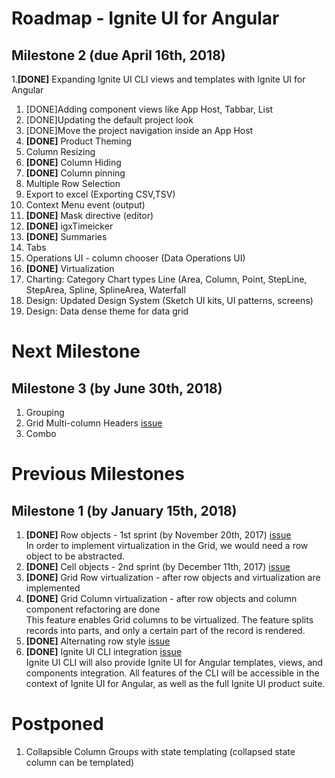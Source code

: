 # Roadmap - Ignite UI for Angular

## Milestone 2 (due April 16th, 2018)
1.**[DONE]** Expanding Ignite UI CLI views and templates with Ignite UI for Angular
   1. [DONE]Adding component views like App Host, Tabbar, List
   2. [DONE]Updating the default project look
   3. [DONE]Move the project navigation inside an App Host
2. **[DONE]** Product Theming 
3. Column Resizing 
4. **[DONE]** Column Hiding 
5. **[DONE]** Column pinning
6. Multiple Row Selection 
7. Export to excel (Exporting CSV,TSV)  
8. Context Menu event (output)
9. **[DONE]** Mask directive (editor) 
10. **[DONE]** igxTimeicker
11. **[DONE]** Summaries 
12. Tabs
13. Operations UI - column chooser (Data Operations UI)          
14. **[DONE]** Virtualization
15. Charting: Category Chart types Line (Area, Column, Point, StepLine, StepArea, Spline, SplineArea, Waterfall
16. Design: Updated Design System (Sketch UI kits, UI patterns, screens)
17. Design: Data dense theme for data grid 
  
# Next Milestone

## Milestone 3 (by June 30th, 2018)
1. Grouping
2. Grid Multi-column Headers [issue](https://github.com/IgniteUI/igniteui-angular/issues/488)
3. Combo


# Previous Milestones

## Milestone 1 (by January 15th, 2018)
1. **[DONE]** Row objects - 1st sprint (by November 20th, 2017) [issue](https://github.com/IgniteUI/igniteui-angular/issues/479)  
	In order to implement virtualization in the Grid, we would need a row object to be abstracted. 
2. **[DONE]** Cell objects - 2nd sprint (by December 11th, 2017) [issue](https://github.com/IgniteUI/igniteui-angular/issues/480)  
3. **[DONE]** Grid Row virtualization - after row objects and virtualization are implemented
4. **[DONE]** Grid Column virtualization - after row objects and column component refactoring are done  
	This feature enables Grid columns to be virtualized. The feature splits records into parts, and only a certain part of the record is rendered.
5. **[DONE]** Alternating row style  [issue](https://github.com/IgniteUI/igniteui-angular/issues/489)
6. **[DONE]** Ignite UI CLI integration [issue](https://github.com/IgniteUI/ignite-ui-cli/issues/53)  
    Ignite UI CLI will also provide Ignite UI for Angular templates, views, and components integration. All features of the CLI will be accessible in the context of Ignite UI for Angular, as well as the full Ignite UI product suite.

# Postponed
1. Collapsible Column Groups with state templating (collapsed state column can be templated)
